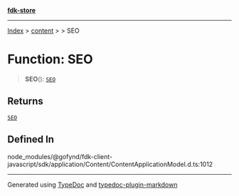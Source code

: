 [**fdk-store**](../../../README.md)
***

[Index](../../../API.md) > [content](../../README.md) > [<internal>](../README.md) > SEO

# Function: SEO

> **SEO**(): [`SEO`](../type-aliases/type-alias.SEO.md)

## Returns

[`SEO`](../type-aliases/type-alias.SEO.md)

## Defined In

node\_modules/@gofynd/fdk-client-javascript/sdk/application/Content/ContentApplicationModel.d.ts:1012

***
Generated using [TypeDoc](https://typedoc.org/) and [typedoc-plugin-markdown](https://www.npmjs.com/package/typedoc-plugin-markdown)
